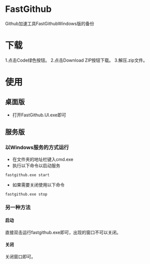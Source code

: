 # FastGithub
Github加速工具FastGithubWindows版的备份
# 下载
1.点击Code绿色按钮。
2.点击Download ZIP按钮下载。
3.解压.zip文件。
# 使用
## 桌面版
- 打开FastGithub.UI.exe即可
## 服务版
### 以Windows服务的方式运行
- 在文件夹的地址栏键入cmd.exe
- 执行以下命令以启动服务
```
fastgithub.exe start
```
- 如果需要关闭使用以下命令
```
fastgithub.exe stop
```
### 另一种方法
#### 启动
直接双击运行fastgithub.exe即可，出现的窗口不可以关闭。
#### 关闭
关闭窗口即可。
